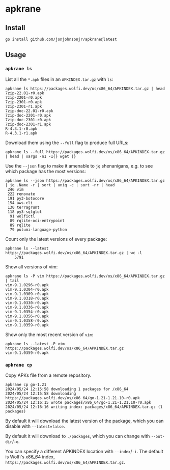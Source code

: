 # apkrane

## Install

```
go install github.com/jonjohnsonjr/apkrane@latest
```

## Usage

### `apkrane ls`

List all the `*.apk` files in an `APKINDEX.tar.gz` with `ls`:

```
apkrane ls https://packages.wolfi.dev/os/x86_64/APKINDEX.tar.gz | head
7zip-22.01-r0.apk
7zip-2201-r0.apk
7zip-2301-r0.apk
7zip-2301-r1.apk
7zip-doc-22.01-r0.apk
7zip-doc-2201-r0.apk
7zip-doc-2301-r0.apk
7zip-doc-2301-r1.apk
R-4.3.1-r0.apk
R-4.3.1-r1.apk
```

Download them using the `--full` flag to produce full URLs:

```
apkrane ls --full https://packages.wolfi.dev/os/x86_64/APKINDEX.tar.gz | head | xargs -n1 -I{} wget {}
```

Use the `--json` flag to make it amenable to `jq` shenanigans, e.g. to see which package has the most versions:

```
apkrane ls --json https://packages.wolfi.dev/os/x86_64/APKINDEX.tar.gz | jq .Name -r | sort | uniq -c | sort -nr | head
 246 vim
 222 renovate
 191 py3-botocore
 154 aws-cli
 130 terragrunt
 118 py3-sqlglot
  91 wolfictl
  89 rqlite-oci-entrypoint
  89 rqlite
  79 pulumi-language-python
```

Count only the latest versions of every package:

```
apkrane ls --latest https://packages.wolfi.dev/os/x86_64/APKINDEX.tar.gz | wc -l
    5791
```

Show all versions of vim:

```
apkrane ls -P vim https://packages.wolfi.dev/os/x86_64/APKINDEX.tar.gz | tail
vim-9.1.0296-r0.apk
vim-9.1.0304-r0.apk
vim-9.1.0309-r0.apk
vim-9.1.0318-r0.apk
vim-9.1.0330-r0.apk
vim-9.1.0336-r0.apk
vim-9.1.0354-r0.apk
vim-9.1.0356-r0.apk
vim-9.1.0358-r0.apk
vim-9.1.0359-r0.apk
```

Show only the most recent version of `vim`:

```
apkrane ls --latest -P vim https://packages.wolfi.dev/os/x86_64/APKINDEX.tar.gz
vim-9.1.0359-r0.apk
```

### `apkrane cp`

Copy APKs file from a remote repository.

```
apkrane cp go-1.21
2024/05/24 12:15:58 downloading 1 packages for /x86_64
2024/05/24 12:15:58 downloading https://packages.wolfi.dev/os/x86_64/go-1.21-1.21.10-r0.apk
2024/05/24 12:16:15 wrote packages/x86_64/go-1.21-1.21.10-r0.apk
2024/05/24 12:16:16 writing index: packages/x86_64/APKINDEX.tar.gz (1 packages)
```

By default it will download the latest version of the package, which you can disable with `--latest=false`.

By default it will download to `./packages`, which you can change with `--out-dir`/`-o`.

You can specify a different APKINDEX location with `--index`/`-i`. The default is Wolfi's x86_64 index, `https://packages.wolfi.dev/os/x86_64/APKINDEX.tar.gz`.
